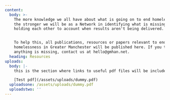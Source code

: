 ```yaml
---
content:
  body: >-
    The more knowledge we all have about what is going on to end homelessness,
    the stronger we will be as a Network in identifying what is missing and
    holding each other to account when results aren't being delivered. 


    To help this, all publications, resources or papers relevant to ending
    homelessness in Greater Manchester will be published here. If you think
    anything is missing, contact us at hello@gmhan.net.
  heading: Resources
uploads:
  body: |-
    this is the section where links to useful pdf files will be included

    [Test pdf](/assets/uploads/dummy.pdf)
  uploadsone: /assets/uploads/dummy.pdf
  uploadstwo: ''
---
```


